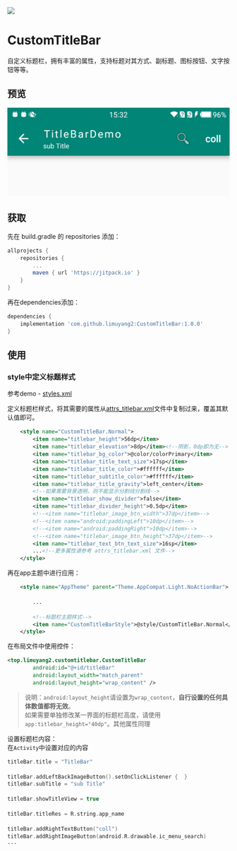 [![](https://jitpack.io/v/limuyang2/CustomTitleBar.svg)](https://jitpack.io/#limuyang2/CustomTitleBar)
# CustomTitleBar
自定义标题栏，拥有丰富的属性，支持标题对其方式、副标题、图标按钮、文字按钮等等。

## 预览
![](https://github.com/limuyang2/CustomTitleBar/blob/master/screenshot/screenshot1.png)  

## 获取
先在 build.gradle 的 repositories 添加：  
```gradle
allprojects {
	repositories {
		...
		maven { url 'https://jitpack.io' }
	}
}
```

再在dependencies添加：  
```gradle
dependencies {
	implementation 'com.github.limuyang2:CustomTitleBar:1.0.0'
}
```

## 使用
### style中定义标题样式
参考demo - [styles.xml](https://github.com/limuyang2/CustomTitleBar/blob/master/app/src/main/res/values/styles.xml)  

定义标题栏样式，将其需要的属性从[attrs_titlebar.xml](https://github.com/limuyang2/CustomTitleBar/blob/master/customtitlebar/src/main/res/values/attrs_titlebar.xml)文件中复制过来，覆盖其默认值即可。
```xml
    <style name="CustomTitleBar.Normal">
        <item name="titlebar_height">56dp</item>
        <item name="titlebar_elevation">8dp</item><!--阴影，0dp即为无-->
        <item name="titlebar_bg_color">@color/colorPrimary</item>
        <item name="titlebar_title_text_size">17sp</item>
        <item name="titlebar_title_color">#ffffff</item>
        <item name="titlebar_subtitle_color">#ffffff</item>
        <item name="titlebar_title_gravity">left_center</item>
        <!--如果需要背景透明，则不能显示分割线分割线-->
        <item name="titlebar_show_divider">false</item>
        <item name="titlebar_divider_height">0.5dp</item>
        <!--<item name="titlebar_image_btn_width">37dp</item>-->
        <!--<item name="android:paddingLeft">10dp</item>-->
        <!--<item name="android:paddingRight">10dp</item>-->
        <!--<item name="titlebar_image_btn_height">37dp</item>-->
        <item name="titlebar_text_btn_text_size">16sp</item>
        ...<!--更多属性请参考 attrs_titlebar.xml 文件-->
    </style>
```

再在app主题中进行应用：  
```xml
    <style name="AppTheme" parent="Theme.AppCompat.Light.NoActionBar">
        
        ...

        <!--标题栏主题样式-->
        <item name="CustomTitleBarStyle">@style/CustomTitleBar.Normal</item>
    </style>
```

在布局文件中使用控件：  
```xml
<top.limuyang2.customtitlebar.CustomTitleBar
        android:id="@+id/titleBar"
        android:layout_width="match_parent"
        android:layout_height="wrap_content" />
```
>说明：`android:layout_height`请设置为`wrap_content`，**自行设置的任何具体数值都将无效**。  
>如果需要单独修改某一界面的标题栏高度，请使用`app:titlebar_height="40dp"`。其他属性同理  

设置标题栏内容：  
在`Activity`中设置对应的内容  
```kotlin
titleBar.title = "TitleBar"

titleBar.addLeftBackImageButton().setOnClickListener {  }
titleBar.subTitle = "sub Title"

titleBar.showTitleView = true

titleBar.titleRes = R.string.app_name

titleBar.addRightTextButton("coll")
titleBar.addRightImageButton(android.R.drawable.ic_menu_search)
···
```
